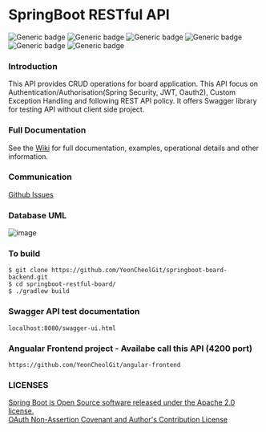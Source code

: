 # SpringBoot RESTful API
![Generic badge](https://img.shields.io/badge/JDK-11-red.svg)
![Generic badge](https://img.shields.io/badge/SrpingBoot-2.4.4-green.svg)
![Generic badge](https://img.shields.io/badge/SpringSecurity-2.4.4-green.svg)
![Generic badge](https://img.shields.io/badge/JWT-0.9.1-blue.svg)
![Generic badge](https://img.shields.io/badge/Oauth2-black.svg)
![Generic badge](https://img.shields.io/badge/Lombok-1.18.18-yellow.svg)

### Introduction
This API provides CRUD operations for board application. This API focus on Authentication/Authorisation(Spring Security, JWT, Oauth2), Custom Exception Handling and following REST API policy. It offers Swagger library for testing API without client side project.

### Full Documentation
See the [Wiki](https://github.com/YeonCheolGit/springboot-restful-api-board/wiki) for full documentation, examples, operational details and other information.

### Communication
[Github Issues](https://github.com/YeonCheolGit/springboot-restful-api-board/issues)

### Database UML
![image](https://user-images.githubusercontent.com/65603611/118960297-1a2c1500-b99e-11eb-93b2-6611f710341c.png)

### To build
```
$ git clone https://github.com/YeonCheolGit/springboot-board-backend.git
$ cd springboot-restful-board/
$ ./gradlew build
```

### Swagger API test documentation
```
localhost:8080/swagger-ui.html
```

### Angualar Frontend project - Availabe call this API (4200 port)
```
https://github.com/YeonCheolGit/angular-frontend
```

### LICENSES
[Spring Boot is Open Source software released under the Apache 2.0 license.](https://www.apache.org/licenses/)  
[OAuth Non-Assertion Covenant and Author's Contribution License](https://oauth.net/license/core/1.0/)

